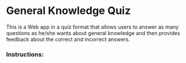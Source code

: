 # General Knowledge Quiz

This is a Web app in a quiz format that allows users to answer as many questions as he/she wants about general knowledge and then provides feedback about the correct and incorrect answers. 

### Instructions:

